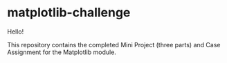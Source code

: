 # matplotlib-challenge

Hello!

This repository contains the completed Mini Project (three parts) and Case Assignment for the Matplotlib module.